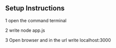 ## Setup Instructions
1 open the command terminal

2 write node app.js

3 Open browser and in the url write localhost:3000
